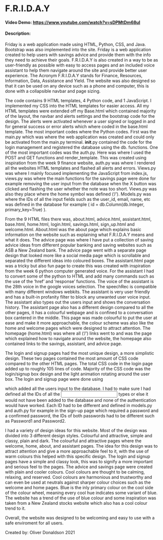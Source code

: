 # F.R.I.D.A.Y
#### Video Demo:  <https://www.youtube.com/watch?v=sDPMtDm68uI>
#### Description: 
Friday is a web application made using HTML, Python, CSS, and Java. Bootstrap was also implemented into the site. Friday is a web application created to help users with savings advice and provide them with the info they need to achieve their goals. F.R.I.D.A.Y is also created in a way to be as user-friendly as possible with easy to access pages and an included voice assistant to help them navigate around the site and provide better user experience. The Acronym F.R.I.D.A.Y stands for Finance, Resources, Information, Data, Assistance and Yield. The website was also designed so that it can be used on any device such as a phone and computer, this is done with a collapsible navbar and page sizing.

The code contains 9 HTML templates, 4 Python code, and 1 JavaScript. I implemented my CSS into the HTML templates for easier access. All my HTML templates were extended off my Base.html which contained majority of the layout, the navbar and alerts settings and the bootstrap code for the design. The alerts were activated whenever a user signed or logged in and for general success or error alerts which where coded in the base.html template. The most important codes where the Python codes. First was the main.py which was where the web application was created and could only be activated from the main.py terminal. __init__.py contained the code for the login management and registered the database using the db. functions. One of the most important codes was the auth.py. Here was where I used the POST and GET functions and render_template. This was created using inspiration from the week 9 finance website, auth.py was where I rendered all the websites HTML templates and flashed all alerts and errors. Views.py was where I mainly focused implementing the JavaScript from index.js, views.py was where the main functions for the savings page were done for example removing the user input from the database when the X button was clicked and flashing the user whether the note was too short. Views.py was also they place where the home symbol was defined (‘/’). Models.py was where the IDs of all the input fields such as the user_id, email, name, etc was defined in the database for example ( id = db.Column(db.Integer, primary_key=True) ).  

From the 9 HTML files there was, about.html, advice.html, assistant.html, base.html, home.html, login.html, savings.html, sign_up.html and welcome.html. About.html was the about page which explains basic information on the website such as explaining what F.R.I.D.A.Y means and what it does. The advice page was where I have put a collection of saving advice ideas from different popular banking and saving websites such as ASB a New Zealand bank. The advice page went with a separate page design that looked more like a social media page which is scrollable and separated the different ideas into coloured boxes. The assistant.html page was a tricky but also fun page to create this was created with inspiration from the week 6 python computer generated voice. For the assistant I had to convert some of the python to HTML and add many commands such as the use of the ‘href’ and ‘response’ functions. The voice of the assistant is the 28th voice in the google voices selection. The speechRec is compatible with many different windows webkits. The assistant is very user friendly and has a built-in profanity filter to block any unwanted user voice input. The assistant also types out the users input and shows the conversation history. The assistant page also has a different design compared to all the other pages, it has a colourful webpage and is confined to a conversation box cantered in the middle. This page was made colourful to put the user at ease and make it more approachable, the colour scheme was also like the home and welcome pages which were designed to attract attention. The homepage (home.html) was where all (‘/’) links went to and was the page which explained how to navigate around the website, the homepage also contained links to the savings, assistant, and advice page.  

The login and signup pages had the most unique design, a more simplistic design. These two pages contained the most amount of CSS code compared to the other HTML pages. The total CSS code in the login page added up to roughly 105 lines of code. Majority of the CSS code was the login/signup box design and the light animation rotating around the user box. The login and signup page were done using <form method=”POST”> which added all the users input to the database. I had to make sure I had defined all the IDs of all the <input> types or else it would not have been added to the database and none of the authentication would have worked. Each ID had to be different and defined in models.py and auth.py for example in the sign-up page which required a password and a confirmed password, the IDs of both passwords had to be different such as Password1 and Password2.  

I had a variety of design ideas for this website. Most of the design was divided into 3 different design styles. Colourful and attractive, simple and classy, plain and dark. The colourful and attractive pages where the welcome, home, about, and assistant pages. The idea for this design was to attract attention and give a more approachable feel to it, with the use of warm colours this helped with this specific design. The login and signup pages have a simple and classy look, this was to signify a more important and serious feel to the pages. The advice and savings page were created with plain and cooler colours. Cool colours are thought to be calming, relaxing, and reserved. Cool colours are harmonious and trustworthy and can even be used at neutrals against sharper colour choices such as the welcome and home pages. Blue is the inly primary colour on the cool side of the colour wheel, meaning every cool hue indicates some variant of blue. The website has a trend of the use of blue colour and some inspiration was taken from a New Zealand stocks website which also has a cool colour trend to it. 

Overall, the website was designed to be welcoming and easy to use with a safe enviroment for all users.

Created by: Oliver Donaldson 
  2021
